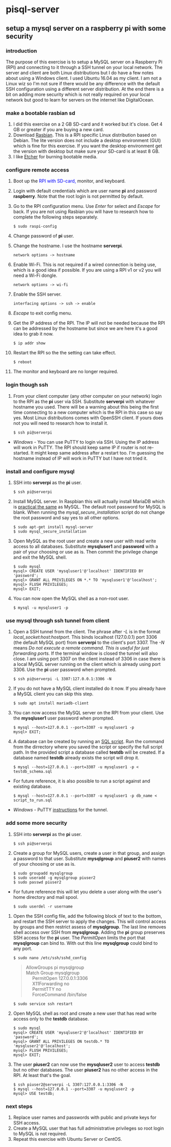 # pisql-server
## setup a mysql server on a raspberry pi with some security

### introduction
The purpose of this exercise is to setup a MySQL server on a Raspberry Pi (RPI) and connecting to it through a SSH tunnel on your local network.  The server and client are both Linux distributions but I do have a few notes about using a Windows client.  I used Ubuntu 16.04 as my client.  I am not a Linux wiz so I'm not sure if there would be any difference with the default SSH configuration using a different server distribution.  At the end there is a bit on adding more security which is not really required on your local network but good to learn for servers on the internet like DigitalOcean.

### make a bootable rasbian sd
1. I did this exercise on a 2 GB SD-card and it worked but it's close.  Get 4 GB or greater if you are buying a new card.
1. Download [Rasbian](https://www.raspberrypi.org/downloads/raspbian/).  This is a RPI specific Linux distribution based on Debian.  The lite version does not include a desktop environment (GUI) which is fine for this exercise.  If you want the desktop environment get the version with desktop but make sure your SD-card is at least 8 GB.
1. I like [Etcher](https://etcher.io/) for burning bootable media.

### configure remote access
1. Boot up the <span style="color:blue"> RPI with SD-card, </span> monitor, and keyboard.
1. Login with default credentials which are user name **pi** and password **raspberry**.  Note that the root login is not permitted by default.
1. Go to the RPI configuration menu.  Use *Enter* for select and *Escape* for back.  If you are not using Rasbian you will have to research how to complete the following steps separately.

   `$ sudo raspi-config` 
   
1. Change password of **pi** user.
1. Change the hostname.  I use the hostname **serverpi**.

   `network options -> hostname`
   
1. Enable Wi-Fi.  This is not required if a wired connection is being use, which is a good idea if possible.  If you are using a RPI v1 or v2 you will need a Wi-Fi dongle.

   `network options -> wi-fi`

1. Enable the SSH server.

   `interfacing options -> ssh -> enable`
   
1. *Escape* to exit config menu.
1. Get the IP address of the RPI.  The IP will not be needed because the RPI can be addressed by the hostname but since we are here it's a good idea to grab it now.

   `$ ip addr show`
   
1. Restart the RPI so the the setting can take effect.

   `$ reboot`
   
1. The monitor and keyboard are no longer required.

### login though ssh
1. From your client computer (any other computer on your network) login to the RPI as the **pi** user via SSH.  Substitute **serverpi** with whatever hostname you used.  There will be a warning about this being the first time connecting to a new computer which is the RPI in this case so say yes.  Most Linux distributions comes with OpenSSH client.  If yours does not you will need to research how to install it.

   `$ ssh pi@serverpi`
   
* *Windows* - You can use PuTTY to login via SSH.  Using the IP address will work in PuTTY.  The RPI should keep same IP if router is not re-started.  It might keep same address after a restart too.  I'm guessing the hostname instead of IP will work in PuTTY but I have not tried it.

### install and configure mysql 
1. SSH into **serverpi** as the **pi** user.

   `$ ssh pi@serverpi`
   
1. Install MySQL server.  In Raspbian this will actually install MariaDB which is [practical the same](https://blog.panoply.io/a-comparative-vmariadb-vs-mysql) as MySQL.  The default root password for MySQL is blank.  When running the *mysql_secure_installation* script do not change the root password and say yes to all other options.

   `$ sudo apt-get install mysql-server`  
   `$ sudo mysql_secure_installation`
  
1. Open MySQL as the root user and create a new user with read write access to all databases.  Substitute **mysqluser1** and **password** with a pair of your choosing or use as is.  Then commit the privilege change and exit the MySQL shell.

   `$ sudo mysql`   
   `mysql> CREATE USER 'mysqluser1'@'localhost' IDENTIFIED BY 'password';`  
   `mysql> GRANT ALL PRIVILEGES ON *.* TO 'mysqluser1'@'localhost';`  
   `mysql> FLUSH PRIVILEGES;`  
   `mysql> EXIT;`
   
1. You can now open the MySQL shell as a non-root user.

   `$ mysql -u mysqluser1 -p`

### use mysql through ssh tunnel from client
1.  Open a SSH tunnel from the client.  The phrase after *-L* is in the format *local_socket:host:hostport*.  This binds localhost (127.0.0.1) port 3306 (the default MySQL port) from **serverpi** to the client's port 3307.  The *-N* means *Do not execute a remote command.  This is useful for just forwarding ports.*  If the terminal window is closed the tunnel will also close.  I am using port 3307 on the client instead of 3306 in case there is a local MySQL server running on the client which is already using port 3306.  Use the **pi** user password when prompted.

    `$ ssh pi@serverpi -L 3307:127.0.0.1:3306 -N`
   
1. If you do not have a MySQL client installed do it now.  If you already have a MySQL client you can skip this step.

   `$ sudo apt install mariadb-client`

1. You can now access the MySQL server on the RPI from your client.  Use the **mysqluser1** user password when prompted.

   `$ mysql --host=127.0.0.1 --port=3307 -u mysqluser1 -p `  
   `mysql> EXIT;`
   
1. A database can be created by running an [SQL script](https://github.com/jhfatehi/pisql-server/blob/master/testdb_schema.sql).  Run the command from the dirrectory where you saved the script or specify the full script path.  In the provided script a database called **testdb** will be created.  If a database named **testdb** already exists the script will drop it.

   `$ mysql --host=127.0.0.1 --port=3307 -u mysqluser1 -p < testdb_schema.sql`
   
* For future reference, it is also possible to run a script against and existing database.

   `$ mysql --host=127.0.0.1 --port=3307 -u mysqluser1 -p db_name < script_to_run.sql`
   
* *Windows* - PuTTY [instructions](https://www.linode.com/docs/databases/mysql/create-an-ssh-tunnel-for-mysql-remote-access/) for the tunnel.

### add some more security
1. SSH into **serverpi** as the **pi** user.

   `$ ssh pi@serverpi`

1. Create a group for MySQL users, create a user in that group, and assign a password to that user.  Substitute **mysqlgroup** and **piuser2** with names of your choosing or use as is.

   `$ sudo groupadd mysqlgroup`  
   `$ sudo useradd -g mysqlgroup piuser2`  
   `$ sudo passwd piuser2`

* For future reference this will let you delete a user along with the user's home directory and mail spool.

   `$ sudo userdel -r username`

1. Open the SSH config file, add the following block of text to the bottom, and restart the SSH server to apply the changes.  This will control access by groups and then restrict assess of **mysqlgroup**.  The last line removes shell access over SSH from **mysqlgroup**.  Adding the **pi** group preserves SSH access for the **pi** user.  The *PermitOpen* limits the port that **mysqlgroup** can bind to.  With out this line **mysqlgroup** could bind to any port.

   `$ sudo nano /etc/ssh/sshd_config`
	
   >AllowGroups pi mysqlgroup  
   >Match Group mysqlgroup  
   >&nbsp;&nbsp;&nbsp;&nbsp;&nbsp;PermitOpen 127.0.0.1:3306  
   >&nbsp;&nbsp;&nbsp;&nbsp;&nbsp;X11Forwarding no  
   >&nbsp;&nbsp;&nbsp;&nbsp;&nbsp;PermitTTY no  
   >&nbsp;&nbsp;&nbsp;&nbsp;&nbsp;ForceCommand /bin/false
   
   `$ sudo service ssh restart`

1. Open MySQL shell as root and create a new user that has read write access only to the **testdb** database.

   `$ sudo mysql`  
   `mysql> CREATE USER 'mysqluser2'@'localhost' IDENTIFIED BY 'password';`  
   `mysql> GRANT ALL PRIVILEGES ON testdb.* TO 'mysqluser2'@'localhost';`  
   `mysql> FLUSH PRIVILEGES;`  
   `mysql> EXIT;`
   
1. The user **piuser2** can now use the **mysqluser2** user to access **testdb** but no other databases.  The user **piuser2** has no other access in the RPI.  At least that's the goal.

   `$ ssh piuser2@serverpi -L 3307:127.0.0.1:3306 -N`  
   `$ mysql --host=127.0.0.1 --port=3307 -u mysqluser2 -p`  
   `mysql> USE testdb;`

### next steps
1. Replace user names and passwords with public and private keys for SSH access.
1. Create a MySQL user that has full administrative privileges so root login to MySQL is not required.
1. Repeat this exercise with Ubuntu Server or CentOS.
